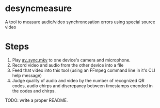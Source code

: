 # desyncmeasure
A tool to measure audio/video synchronosation errors using special source video

# Steps

1. Play [av_sync.mkv](https://vi-server.org/pub/av_sync.mkv) to one device's camera and microphone.
2. Record video and audio from the other device into a file
3. Feed that video into this tool (using an FFmpeg command line in it's CLI help message)
4. Judge quality of audio and video by the number of recognized QR codes, audio chirps and discrepancy between timestamps encoded in the codes and chirps.

TODO: write a proper README.
